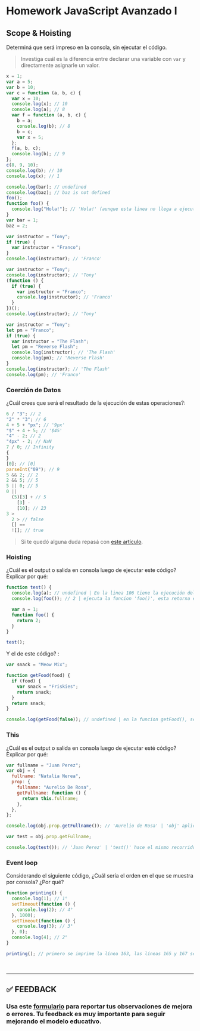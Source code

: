 # Homework JavaScript Avanzado I

## Scope & Hoisting

Determiná que será impreso en la consola, sin ejecutar el código.

> Investiga cuál es la diferencia entre declarar una variable con `var` y directamente asignarle un valor.

```javascript
x = 1;
var a = 5;
var b = 10;
var c = function (a, b, c) {
  var x = 10;
  console.log(x); // 10
  console.log(a); // 8
  var f = function (a, b, c) {
    b = a;
    console.log(b); // 8
    b = c;
    var x = 5;
  };
  f(a, b, c);
  console.log(b); // 9
};
c(8, 9, 10);
console.log(b); // 10
console.log(x); // 1
```

```javascript
console.log(bar); // undefined
console.log(baz); // baz is not defined
foo();
function foo() {
  console.log("Hola!"); // 'Hola!' (aunque esta linea no llega a ejecutarse, por el error de la línea 33)
}
var bar = 1;
baz = 2;
```

```javascript
var instructor = "Tony";
if (true) {
  var instructor = "Franco";
}
console.log(instructor); // 'Franco'
```

```javascript
var instructor = "Tony";
console.log(instructor); // 'Tony'
(function () {
  if (true) {
    var instructor = "Franco";
    console.log(instructor); // 'Franco'
  }
})();
console.log(instructor); // 'Tony'
```

```javascript
var instructor = "Tony";
let pm = "Franco";
if (true) {
  var instructor = "The Flash";
  let pm = "Reverse Flash";
  console.log(instructor); // 'The Flash'
  console.log(pm); // 'Reverse Flash'
}
console.log(instructor); // 'The Flash'
console.log(pm); // 'Franco'
```

### Coerción de Datos

¿Cuál crees que será el resultado de la ejecución de estas operaciones?:

```javascript
6 / "3"; // 2
"2" * "3"; // 6
4 + 5 + "px"; // '9px'
"$" + 4 + 5; // '$45'
"4" - 2; // 2
"4px" - 2; // NaN
7 / 0; // Infinity
{
}
[0]; // [0]
parseInt("09"); // 9
5 && 2; // 2
2 && 5; // 5
5 || 0; // 5
0 ||
  (5)[3] + // 5
    [3] -
    [10]; // 23
3 >
  2 > // false
  [] ==
  ![]; // true
```

> Si te quedó alguna duda repasá con [este artículo](http://javascript.info/tutorial/object-conversion).

### Hoisting

¿Cuál es el output o salida en consola luego de ejecutar este código? Explicar por qué:

```javascript
function test() {
  console.log(a); // undefined | En la linea 106 tiene la ejecución del console.log(a), y 'a' existe por la linea 109 mediante Hoisting, pero no puede acceder al valor = 1, por lo tanto es 'undefined'.
  console.log(foo()); // 2 | ejecuta la funcion 'foo()', esta retorna el valor 2, por lo tanto la linea 107 hace un console.log(2).

  var a = 1;
  function foo() {
    return 2;
  }
}

test();
```

Y el de este código? :

```javascript
var snack = "Meow Mix";

function getFood(food) {
  if (food) {
    var snack = "Friskies";
    return snack;
  }
  return snack;
}

console.log(getFood(false)); // undefined | en la funcion getFood(), se reconoce a la variable snack mediante hoisting, por lo que ya tiene un valor undefined. Dado que la evaluacion del if da false, snack devuelve su valoren la línea 128, y sigue siendo undefined.
```

### This

¿Cuál es el output o salida en consola luego de ejecutar esté código? Explicar por qué:

```javascript
var fullname = "Juan Perez";
var obj = {
  fullname: "Natalia Nerea",
  prop: {
    fullname: "Aurelio De Rosa",
    getFullname: function () {
      return this.fullname;
    },
  },
};

console.log(obj.prop.getFullname()); // 'Aurelio de Rosa' | 'obj' aplica la propiedad 'prop', que a su vez prop es otro objeto que aplica el método 'getFullname' y lo invoca. Esto es la línea 145, que retorna 'this.fullname', y this hace referencia al contexto del objeto 'prop', por lo tanto fullname es 'Aurelio De Rosa'

var test = obj.prop.getFullname;

console.log(test()); // 'Juan Perez' | 'test()' hace el mismo recorrido que el console.log() anterior, pero como 'test' se encuentra en el contexto global, 'this hace referencia al objeto global, y el valor de 'fullname' del objeto global, es 'Juan Perez'
```

### Event loop

Considerando el siguiente código, ¿Cuál sería el orden en el que se muestra por consola? ¿Por qué?

```javascript
function printing() {
  console.log(1); // 1°
  setTimeout(function () {
    console.log(2); // 4°
  }, 1000);
  setTimeout(function () {
    console.log(3); // 3°
  }, 0);
  console.log(4); // 2°
}

printing(); // primero se imprime la línea 163, las líneas 165 y 167 se ponen en espera, segundo imprime la línea 170. Las líneas que no fueron impresas, han tenido demoras, y como JavaScript es sincrónico, espera que se resuelvan de manera externa para recibir el resultado. El setTimeout de la línea 167 tiene una demora de 0, por lo que se retornara y se imprime en 3er lugar, y por último cuando se cumpla la demora de 1000 de la línea 165, se imprime en 4to lugar.
```

</br >

---

## **✅ FEEDBACK**

### Usa este [**formulario**](https://docs.google.com/forms/d/e/1FAIpQLSe1MybH_Y-xcp1RP0jKPLndLdJYg8cwyHkSb9MwSrEjoxyzWg/viewform) para reportar tus observaciones de mejora o errores. Tu feedback es muy importante para seguir mejorando el modelo educativo.